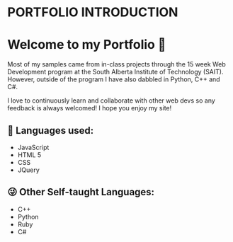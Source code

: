 # PORTFOLIO INTRODUCTION
<h1> Welcome to my Portfolio 💖 </h1>
<p> Most of my samples came from in-class projects through the 15 week Web Development program at the South
  Alberta Institute of Technology (SAIT). However, outside of the program I have also dabbled in Python,
  C++ and C#.</p>
<p>I love to continuously learn and collaborate with other web devs so any feedback is always welcomed! I hope you enjoy my
site!</p>

<h2> 🐹 Languages used: </h2>
<ul>
  <li> JavaScript </li>
  <li> HTML 5 </li>
  <li> CSS </li>
  <li>JQuery</li>
</ul>

<h2>😜 Other Self-taught Languages: </h2>
<ul>
  <li> C++ </li>
  <li> Python</li>
  <li> Ruby</li>
  <li> C#</li>
</ul>



